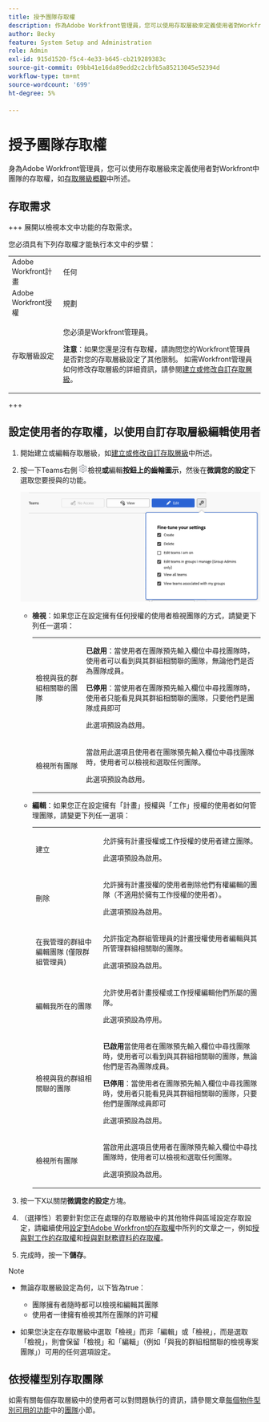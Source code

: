 ```yaml
---
title: 授予團隊存取權
description: 作為Adobe Workfront管理員，您可以使用存取層級來定義使用者對Workfront中團隊的存取權
author: Becky
feature: System Setup and Administration
role: Admin
exl-id: 915d1520-f5c4-4e33-b645-cb219289383c
source-git-commit: 09bb41e16da89edd2c2cbfb5a85213045e52394d
workflow-type: tm+mt
source-wordcount: '699'
ht-degree: 5%

---
```


# 授予團隊存取權

身為Adobe Workfront管理員，您可以使用存取層級來定義使用者對Workfront中團隊的存取權，如[存取層級概觀](../../../administration-and-setup/add-users/access-levels-and-object-permissions/access-levels-overview.md)中所述。

## 存取需求

+++ 展開以檢視本文中功能的存取需求。

您必須具有下列存取權才能執行本文中的步驟：

<table style="table-layout:auto"> 
 <col> 
 <col> 
 <tbody> 
  <tr> 
   <td role="rowheader">Adobe Workfront計畫</td> 
   <td>任何</td> 
  </tr> 
  <tr> 
   <td role="rowheader">Adobe Workfront授權</td> 
   <td>規劃</td> 
  </tr> 
  <tr> 
   <td role="rowheader">存取層級設定</td> 
   <td> <p>您必須是Workfront管理員。</p> <p><b>注意</b>：如果您還是沒有存取權，請詢問您的Workfront管理員是否對您的存取層級設定了其他限制。 如需Workfront管理員如何修改存取層級的詳細資訊，請參閱<a href="../../../administration-and-setup/add-users/configure-and-grant-access/create-modify-access-levels.md" class="MCXref xref" data-mc-variable-override="">建立或修改自訂存取層級</a>。</p> </td> 
  </tr> 
 </tbody> 
</table>

+++

## 設定使用者的存取權，以使用自訂存取層級編輯使用者

1. 開始建立或編輯存取層級，如[建立或修改自訂存取層級](../../../administration-and-setup/add-users/configure-and-grant-access/create-modify-access-levels.md)中所述。
1. 按一下Teams右側![](assets/gear-icon-settings.png)檢視&#x200B;**或**&#x200B;編輯&#x200B;**按鈕上的齒輪圖示**，然後在&#x200B;**微調您的設定**&#x200B;下選取您要授與的功能。

   ![微調小組](assets/fine-tune-teams.png)

   * **檢視**：如果您正在設定擁有任何授權的使用者檢視團隊的方式，請變更下列任一選項：

     <table style="table-layout:auto">
       <col>
       <col>
       <tbody>
        <tr>
         <td role="rowheader">檢視與我的群組相關聯的團隊</td>
         <td>
          <p><b>已啟用</b>：當使用者在團隊預先輸入欄位中尋找團隊時，使用者可以看到與其群組相關聯的團隊，無論他們是否為團隊成員。 </p>
          <p><b>已停用</b>：當使用者在團隊預先輸入欄位中尋找團隊時，使用者只能看見與其群組相關聯的團隊，只要他們是團隊成員即可</p><p>此選項預設為啟用。</p>
          </td>
        </tr>
        <tr>
         <td role="rowheader">檢視所有團隊</td>
         <td><p>當啟用此選項且使用者在團隊預先輸入欄位中尋找團隊時，使用者可以檢視和選取任何團隊。</p><p>此選項預設為啟用。 </p></td>
        </tr>
       </tbody>
      </table>

   * **編輯**：如果您正在設定擁有「計畫」授權與「工作」授權的使用者如何管理團隊，請變更下列任一選項：

     <table style="table-layout:auto">
       <col>
       <col>
       <tbody>
        <tr>
         <td role="rowheader">建立</td>
         <td><p>允許擁有計畫授權或工作授權的使用者建立團隊。</p><p>此選項預設為啟用。</p></td>
        </tr>
        <tr>
         <td role="rowheader">刪除</td>
         <td><p> 允許擁有計畫授權的使用者刪除他們有權編輯的團隊（不適用於擁有工作授權的使用者）。</p><p>此選項預設為啟用。</p></td>
        </tr>
        <tr>
         <td role="rowheader">在我管理的群組中編輯團隊 (僅限群組管理員)</td>
         <td><p>允許指定為群組管理員的計畫授權使用者編輯與其所管理群組相關聯的團隊。</p><p>此選項預設為啟用。</p></td>
        </tr>
        <tr>
         <td role="rowheader">編輯我所在的團隊</td>
         <td><p>允許使用者計畫授權或工作授權編輯他們所屬的團隊。</p><p>此選項預設為停用。</p></td>
        </tr>
        <tr>
         <td role="rowheader">檢視與我的群組相關聯的團隊</td>
         <td>
         <p><b>已啟用</b>當使用者在團隊預先輸入欄位中尋找團隊時，使用者可以看到與其群組相關聯的團隊，無論他們是否為團隊成員。 </p>
         <p><b>已停用</b>：當使用者在團隊預先輸入欄位中尋找團隊時，使用者只能看見與其群組相關聯的團隊，只要他們是團隊成員即可</p><p>此選項預設為啟用。</p>
         </td>
        </tr>
        <tr>
         <td role="rowheader">檢視所有團隊</td>
         <td><p>當啟用此選項且使用者在團隊預先輸入欄位中尋找團隊時，使用者可以檢視和選取任何團隊。</p><p>此選項預設為啟用。 </p></td>
        </tr>
       </tbody>
      </table>



1. 按一下X以關閉&#x200B;**微調您的設定**&#x200B;方塊。
1. （選擇性）若要針對您正在處理的存取層級中的其他物件與區域設定存取設定，請繼續使用[設定對Adobe Workfront的存取權](../../../administration-and-setup/add-users/configure-and-grant-access/configure-access.md)中所列的文章之一，例如[授與對工作的存取權](../../../administration-and-setup/add-users/configure-and-grant-access/grant-access-tasks.md)和[授與對財務資料的存取權](../../../administration-and-setup/add-users/configure-and-grant-access/grant-access-financial.md)。
1. 完成時，按一下&#x200B;**儲存**。

>[!NOTE]
>
>* 無論存取層級設定為何，以下皆為true：
>
>   * 團隊擁有者隨時都可以檢視和編輯其團隊
>   * 使用者一律擁有檢視其所在團隊的許可權
>
>* 如果您決定在存取層級中選取「檢視」而非「編輯」或「檢視」，而是選取「檢視」，則會保留「檢視」和「編輯」（例如「與我的群組相關聯的檢視專案團隊」）可用的任何選項設定。
>

## 依授權型別存取團隊

如需有關每個存取層級中的使用者可以對問題執行的資訊，請參閱文章[每個物件型別可用的功能](../../../administration-and-setup/add-users/access-levels-and-object-permissions/functionality-available-for-each-object-type.md#teams)中的[團隊](../../../administration-and-setup/add-users/access-levels-and-object-permissions/functionality-available-for-each-object-type.md)小節。
